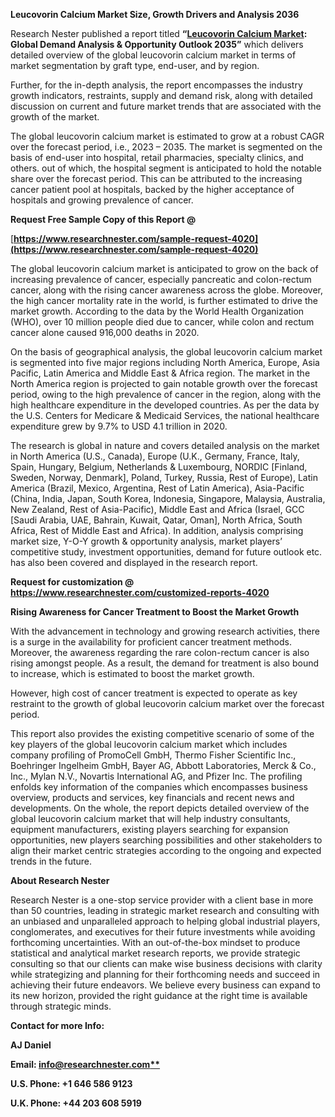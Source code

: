 ﻿**Leucovorin Calcium Market Size, Growth Drivers and Analysis 2036**

Research Nester published a report titled **“[Leucovorin Calcium Market](Research%20Nester%20is%20a%20leading%20service%20provider%20for%20strategic%20market%20research%20and%20consulting.%20We%20aim%20to%20provide%20unbiased,%20unparalleled%20market%20insights%20and%20industry%20analysis%20to%20help%20industries,%20conglomerates%20and%20executives%20to%20take%20wise%20decisions%20for%20their%20future%20marketing%20strategy,%20expansion%20and%20investment%20etc.%20We%20believe%20every%20business%20can%20expand%20to%20its%20new%20horizon,%20provided%20a%20right%20guidance%20at%20a%20right%20time%20is%20available%20through%20strategic%20minds.%20Our%20out%20of%20box%20thinking%20helps%20our%20clients%20to%20take%20wise%20decision%20in%20order%20to%20avoid%20future%20uncertainties.): Global Demand Analysis & Opportunity Outlook 2035”** which delivers detailed overview of the global leucovorin calcium market in terms of market segmentation by graft type, end-user, and by region.

Further, for the in-depth analysis, the report encompasses the industry growth indicators, restraints, supply and demand risk, along with detailed discussion on current and future market trends that are associated with the growth of the market.

The global leucovorin calcium market is estimated to grow at a robust CAGR over the forecast period, i.e., 2023 – 2035. The market is segmented on the basis of end-user into hospital, retail pharmacies, specialty clinics, and others. out of which, the hospital segment is anticipated to hold the notable share over the forecast period. This can be attributed to the increasing cancer patient pool at hospitals, backed by the higher acceptance of hospitals and growing prevalence of cancer. 

**Request Free Sample Copy of this Report @**

[**https://www.researchnester.com/sample-request-4020](https://www.researchnester.com/sample-request-4020)** 

The global leucovorin calcium market is anticipated to grow on the back of increasing prevalence of cancer, especially pancreatic and colon-rectum cancer, along with the rising cancer awareness across the globe. Moreover, the high cancer mortality rate in the world, is further estimated to drive the market growth. According to the data by the World Health Organization (WHO), over 10 million people died due to cancer, while colon and rectum cancer alone caused 916,000 deaths in 2020. 

On the basis of geographical analysis, the global leucovorin calcium market is segmented into five major regions including North America, Europe, Asia Pacific, Latin America and Middle East & Africa region. The market in the North America region is projected to gain notable growth over the forecast period, owing to the high prevalence of cancer in the region, along with the high healthcare expenditure in the developed countries. As per the data by the U.S. Centers for Medicare & Medicaid Services, the national healthcare expenditure grew by 9.7% to USD 4.1 trillion in 2020.

The research is global in nature and covers detailed analysis on the market in North America (U.S., Canada), Europe (U.K., Germany, France, Italy, Spain, Hungary, Belgium, Netherlands & Luxembourg, NORDIC [Finland, Sweden, Norway, Denmark], Poland, Turkey, Russia, Rest of Europe), Latin America (Brazil, Mexico, Argentina, Rest of Latin America), Asia-Pacific (China, India, Japan, South Korea, Indonesia, Singapore, Malaysia, Australia, New Zealand, Rest of Asia-Pacific), Middle East and Africa (Israel, GCC [Saudi Arabia, UAE, Bahrain, Kuwait, Qatar, Oman], North Africa, South Africa, Rest of Middle East and Africa). In addition, analysis comprising market size, Y-O-Y growth & opportunity analysis, market players’ competitive study, investment opportunities, demand for future outlook etc. has also been covered and displayed in the research report.

**Request for customization @ <https://www.researchnester.com/customized-reports-4020>** 

**Rising Awareness for Cancer Treatment to Boost the Market Growth**

With the advancement in technology and growing research activities, there is a surge in the availability for proficient cancer treatment methods. Moreover, the awareness regarding the rare colon-rectum cancer is also rising amongst people. As a result, the demand for treatment is also bound to increase, which is estimated to boost the market growth. 

However, high cost of cancer treatment is expected to operate as key restraint to the growth of global leucovorin calcium market over the forecast period.

This report also provides the existing competitive scenario of some of the key players of the global leucovorin calcium market which includes company profiling of PromoCell GmbH, Thermo Fisher Scientific Inc., Boehringer Ingelheim GmbH, Bayer AG, Abbott Laboratories, Merck & Co., Inc., Mylan N.V., Novartis International AG, and Pfizer Inc. The profiling enfolds key information of the companies which encompasses business overview, products and services, key financials and recent news and developments. On the whole, the report depicts detailed overview of the global leucovorin calcium market that will help industry consultants, equipment manufacturers, existing players searching for expansion opportunities, new players searching possibilities and other stakeholders to align their market centric strategies according to the ongoing and expected trends in the future.      

<a name="_hlk168910495"></a>**About Research Nester**

Research Nester is a one-stop service provider with a client base in more than 50 countries, leading in strategic market research and consulting with an unbiased and unparalleled approach to helping global industrial players, conglomerates, and executives for their future investments while avoiding forthcoming uncertainties. With an out-of-the-box mindset to produce statistical and analytical market research reports, we provide strategic consulting so that our clients can make wise business decisions with clarity while strategizing and planning for their forthcoming needs and succeed in achieving their future endeavors. We believe every business can expand to its new horizon, provided the right guidance at the right time is available through strategic minds.

**Contact for more Info:**

**AJ Daniel**

**Email: [info@researchnester.com**](mailto:info@researchnester.com)**

**U.S. Phone: +1 646 586 9123** 

**U.K. Phone: +44 203 608 5919**
